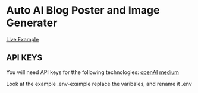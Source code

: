 # Auto AI Blog Poster and Image Generater
[Live Example](https://medium.com/@shagandbigfoot)

## API KEYS
You will need API keys for tthe following technologies:
[openAI](https://openai.com/)
[medium](https://medium.com/)

Look at the example .env-example replace the varibales, and rename it .env




